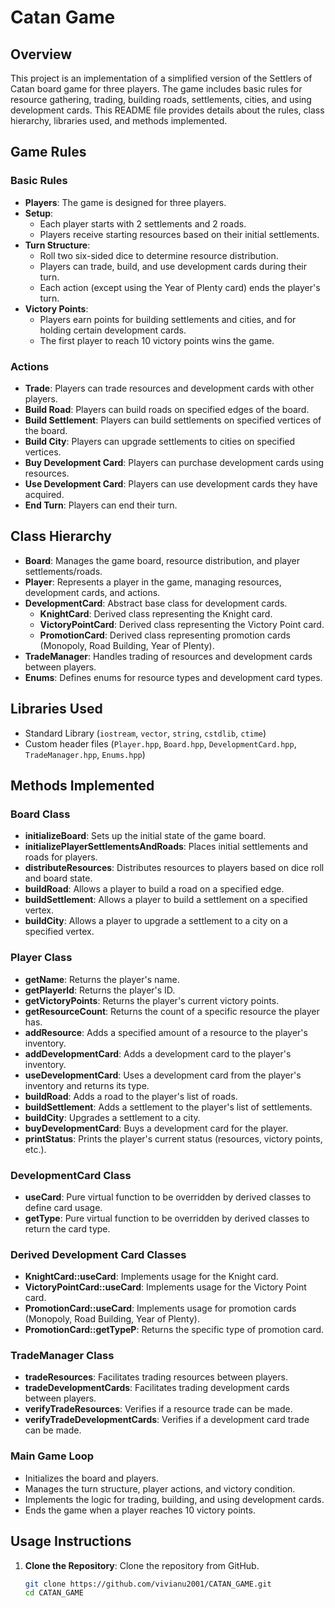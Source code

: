 # Catan Game

## Overview

This project is an implementation of a simplified version of the Settlers of Catan board game for three players. The game includes basic rules for resource gathering, trading, building roads, settlements, cities, and using development cards. This README file provides details about the rules, class hierarchy, libraries used, and methods implemented.

## Game Rules

### Basic Rules

- **Players**: The game is designed for three players.
- **Setup**:
  - Each player starts with 2 settlements and 2 roads.
  - Players receive starting resources based on their initial settlements.
- **Turn Structure**:
  - Roll two six-sided dice to determine resource distribution.
  - Players can trade, build, and use development cards during their turn.
  - Each action (except using the Year of Plenty card) ends the player's turn.
- **Victory Points**:
  - Players earn points for building settlements and cities, and for holding certain development cards.
  - The first player to reach 10 victory points wins the game.

### Actions

- **Trade**: Players can trade resources and development cards with other players.
- **Build Road**: Players can build roads on specified edges of the board.
- **Build Settlement**: Players can build settlements on specified vertices of the board.
- **Build City**: Players can upgrade settlements to cities on specified vertices.
- **Buy Development Card**: Players can purchase development cards using resources.
- **Use Development Card**: Players can use development cards they have acquired.
- **End Turn**: Players can end their turn.

## Class Hierarchy

- **Board**: Manages the game board, resource distribution, and player settlements/roads.
- **Player**: Represents a player in the game, managing resources, development cards, and actions.
- **DevelopmentCard**: Abstract base class for development cards.
  - **KnightCard**: Derived class representing the Knight card.
  - **VictoryPointCard**: Derived class representing the Victory Point card.
  - **PromotionCard**: Derived class representing promotion cards (Monopoly, Road Building, Year of Plenty).
- **TradeManager**: Handles trading of resources and development cards between players.
- **Enums**: Defines enums for resource types and development card types.

## Libraries Used

- Standard Library (`iostream`, `vector`, `string`, `cstdlib`, `ctime`)
- Custom header files (`Player.hpp`, `Board.hpp`, `DevelopmentCard.hpp`, `TradeManager.hpp`, `Enums.hpp`)

## Methods Implemented

### Board Class

- **initializeBoard**: Sets up the initial state of the game board.
- **initializePlayerSettlementsAndRoads**: Places initial settlements and roads for players.
- **distributeResources**: Distributes resources to players based on dice roll and board state.
- **buildRoad**: Allows a player to build a road on a specified edge.
- **buildSettlement**: Allows a player to build a settlement on a specified vertex.
- **buildCity**: Allows a player to upgrade a settlement to a city on a specified vertex.

### Player Class

- **getName**: Returns the player's name.
- **getPlayerId**: Returns the player's ID.
- **getVictoryPoints**: Returns the player's current victory points.
- **getResourceCount**: Returns the count of a specific resource the player has.
- **addResource**: Adds a specified amount of a resource to the player's inventory.
- **addDevelopmentCard**: Adds a development card to the player's inventory.
- **useDevelopmentCard**: Uses a development card from the player's inventory and returns its type.
- **buildRoad**: Adds a road to the player's list of roads.
- **buildSettlement**: Adds a settlement to the player's list of settlements.
- **buildCity**: Upgrades a settlement to a city.
- **buyDevelopmentCard**: Buys a development card for the player.
- **printStatus**: Prints the player's current status (resources, victory points, etc.).

### DevelopmentCard Class

- **useCard**: Pure virtual function to be overridden by derived classes to define card usage.
- **getType**: Pure virtual function to be overridden by derived classes to return the card type.

### Derived Development Card Classes

- **KnightCard::useCard**: Implements usage for the Knight card.
- **VictoryPointCard::useCard**: Implements usage for the Victory Point card.
- **PromotionCard::useCard**: Implements usage for promotion cards (Monopoly, Road Building, Year of Plenty).
- **PromotionCard::getTypeP**: Returns the specific type of promotion card.

### TradeManager Class

- **tradeResources**: Facilitates trading resources between players.
- **tradeDevelopmentCards**: Facilitates trading development cards between players.
- **verifyTradeResources**: Verifies if a resource trade can be made.
- **verifyTradeDevelopmentCards**: Verifies if a development card trade can be made.

### Main Game Loop

- Initializes the board and players.
- Manages the turn structure, player actions, and victory condition.
- Implements the logic for trading, building, and using development cards.
- Ends the game when a player reaches 10 victory points.

## Usage Instructions

1. **Clone the Repository**: Clone the repository from GitHub.
   ```sh
   git clone https://github.com/vivianu2001/CATAN_GAME.git
   cd CATAN_GAME
